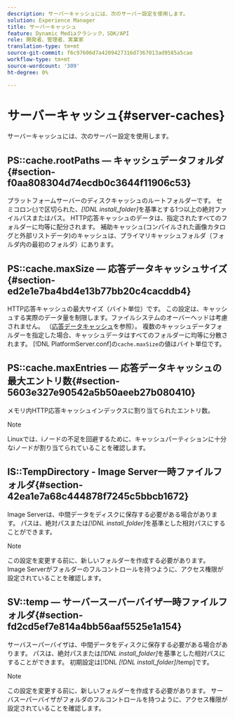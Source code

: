```yaml
---
description: サーバーキャッシュには、次のサーバー設定を使用します。
solution: Experience Manager
title: サーバーキャッシュ
feature: Dynamic Mediaクラシック，SDK/API
role: 開発者、管理者、実業家
translation-type: tm+mt
source-git-commit: f6c97606d7a4209427316d7367013ad9585a5cae
workflow-type: tm+mt
source-wordcount: '309'
ht-degree: 0%

---
```



# サーバーキャッシュ{#server-caches}

サーバーキャッシュには、次のサーバー設定を使用します。

## PS::cache.rootPaths — キャッシュデータフォルダ{#section-f0aa808304d74ecdb0c3644f11906c53}

プラットフォームサーバーのディスクキャッシュのルートフォルダーです。 セミコロン(;)で区切られた、*[!DNL install_folder]*&#x200B;を基準とする1つ以上の絶対ファイルパスまたはパス。 HTTP応答キャッシュのデータは、指定されたすべてのフォルダーに均等に配分されます。 補助キャッシュ(コンパイルされた画像カタログと外部リストデータ)のキャッシュは、プライマリキャッシュフォルダ（フォルダ内の最初のフォルダ）にあります。

## PS::cache.maxSize — 応答データキャッシュサイズ{#section-ed2e1e7ba4bd4e13b77bb20c4cacddb4}

HTTP応答キャッシュの最大サイズ（バイト単位）です。 この設定は、キャッシュする実際のデータ量を制限します。ファイルシステムのオーバーヘッドは考慮されません。 （[応答データキャッシュ](../../../../is-api/image-serving-api-ref/c-configuration-and-administration/c-data-caches/c-response-data-cache.md#concept-81ea996c242441f2a69f7e9d9b3a29ca)を参照）。 複数のキャッシュデータフォルダーを指定した場合、キャッシュデータはすべてのフォルダーに均等に分散されます。 [!DNL PlatformServer.conf]の`cache.maxSize`の値はバイト単位です。

## PS::cache.maxEntries — 応答データキャッシュの最大エントリ数{#section-5603e327e90542a5b50aeeb27b080410}

メモリ内HTTP応答キャッシュインデックスに割り当てられたエントリ数。

>[!NOTE]
>
>Linuxでは、iノードの不足を回避するために、キャッシュパーティションに十分なiノードが割り当てられていることを確認します。

## IS::TempDirectory - Image Server一時ファイルフォルダ{#section-42ea1e7a68c444878f7245c5bbcb1672}

Image Serverは、中間データをディスクに保存する必要がある場合があります。 パスは、絶対パスまたは&#x200B;*[!DNL install_folder]*&#x200B;を基準とした相対パスにすることができます。

>[!NOTE]
>
>この設定を変更する前に、新しいフォルダーを作成する必要があります。 Image Serverがフォルダーのフルコントロールを持つように、アクセス権限が設定されていることを確認します。

## SV::temp — サーバースーパーバイザ一時ファイルフォルダ{#section-fd2cd5ef7e814a4bb56aaf5525e1a154}

サーバスーパーバイザは、中間データをディスクに保存する必要がある場合があります。 パスは、絶対パスまたは&#x200B;*[!DNL install_folder]*&#x200B;を基準とした相対パスにすることができます。 初期設定は[!DNL *[!DNL install_folder]*/temp]です。

>[!NOTE]
>
>この設定を変更する前に、新しいフォルダーを作成する必要があります。 サーバスーパーバイザがフォルダのフルコントロールを持つように、アクセス権限が設定されていることを確認します。

